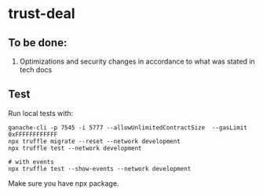 # trust-deal

## To be done:
1) Optimizations and security changes in accordance to what was stated in tech docs

## Test
Run local tests with:
```
ganache-cli -p 7545 -i 5777 --allowUnlimitedContractSize  --gasLimit 0xFFFFFFFFFFFF
npx truffle migrate --reset --network development
npx truffle test --network development

# with events
npx truffle test --show-events --network development
```

Make sure you have npx package.
